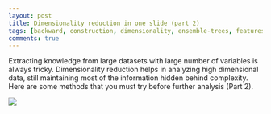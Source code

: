 ```yaml
---
layout: post
title: Dimensionality reduction in one slide (part 2)
tags: [backward, construction, dimensionality, ensemble-trees, features, forward, pca, reduction]
comments: true
---
```

Extracting knowledge from large datasets with large number of variables is
always tricky. Dimensionality reduction helps in analyzing high dimensional
data, still maintaining most of the information hidden behind complexity. Here
are some methods that you must try before further analysis (Part 2).

<img src="https://s3-eu-west-1.amazonaws.com/wopcontent/uploads/2015/09/image.jpg" />

